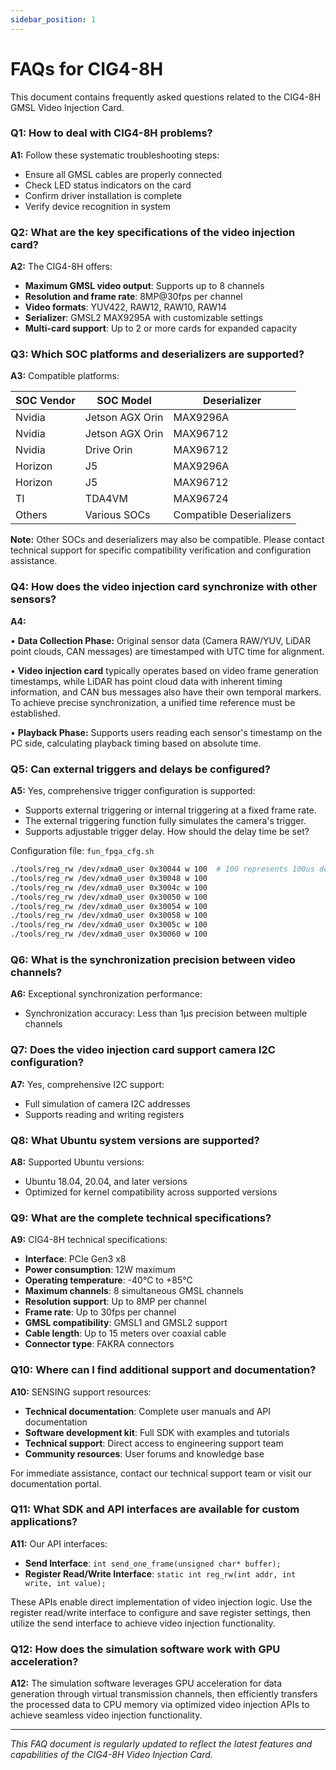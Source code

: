 ```yaml
---
sidebar_position: 1
---
```


# FAQs for CIG4-8H

This document contains frequently asked questions related to the CIG4-8H GMSL Video Injection Card.

<!-- ![SENSING Logo](/img/SENSING_logo_en2.png) -->

### Q1: How to deal with ClG4-8H problems?

**A1:** Follow these systematic troubleshooting steps:
- Ensure all GMSL cables are properly connected
- Check LED status indicators on the card
- Confirm driver installation is complete
- Verify device recognition in system

### Q2: What are the key specifications of the video injection card?

**A2:** The CIG4-8H offers:
- **Maximum GMSL video output**: Supports up to 8 channels
- **Resolution and frame rate**: 8MP@30fps per channel
- **Video formats**: YUV422, RAW12, RAW10, RAW14
- **Serializer**: GMSL2 MAX9295A with customizable settings
- **Multi-card support**: Up to 2 or more cards for expanded capacity

### Q3: Which SOC platforms and deserializers are supported?

**A3:** Compatible platforms:

| SOC Vendor | SOC Model | Deserializer |
|------------|-----------|--------------|
| Nvidia | Jetson AGX Orin | MAX9296A |
| Nvidia | Jetson AGX Orin | MAX96712 |
| Nvidia | Drive Orin | MAX96712 |
| Horizon | J5 | MAX9296A |
| Horizon | J5 | MAX96712 |
| TI | TDA4VM | MAX96724 |
| Others | Various SOCs | Compatible Deserializers |

**Note:** Other SOCs and deserializers may also be compatible. Please contact technical support for specific compatibility verification and configuration assistance.

### Q4: How does the video injection card synchronize with other sensors?

**A4:**

• **Data Collection Phase:** Original sensor data (Camera RAW/YUV, LiDAR point clouds, CAN messages) are timestamped with UTC time for alignment.

• **Video injection card** typically operates based on video frame generation timestamps, while LiDAR has point cloud data with inherent timing information, and CAN bus messages also have their own temporal markers. To achieve precise synchronization, a unified time reference must be established.

• **Playback Phase:** Supports users reading each sensor's timestamp on the PC side, calculating playback timing based on absolute time.

### Q5: Can external triggers and delays be configured?

**A5:** Yes, comprehensive trigger configuration is supported:
- Supports external triggering or internal triggering at a fixed frame rate.
- The external triggering function fully simulates the camera's trigger.
- Supports adjustable trigger delay. How should the delay time be set?

Configuration file: `fun_fpga_cfg.sh` 

```bash
./tools/reg_rw /dev/xdma0_user 0x30044 w 100  # 100 represents 100us delay
./tools/reg_rw /dev/xdma0_user 0x30048 w 100  
./tools/reg_rw /dev/xdma0_user 0x3004c w 100  
./tools/reg_rw /dev/xdma0_user 0x30050 w 100  
./tools/reg_rw /dev/xdma0_user 0x30054 w 100  
./tools/reg_rw /dev/xdma0_user 0x30058 w 100  
./tools/reg_rw /dev/xdma0_user 0x3005c w 100  
./tools/reg_rw /dev/xdma0_user 0x30060 w 100  
```

### Q6: What is the synchronization precision between video channels?

**A6:** Exceptional synchronization performance:
- Synchronization accuracy: Less than 1μs precision between multiple channels
<!-- - Precise timing coordination across all active channels -->

### Q7: Does the video injection card support camera I2C configuration?

**A7:** Yes, comprehensive I2C support:
- Full simulation of camera I2C addresses
- Supports reading and writing registers

### Q8: What Ubuntu system versions are supported?

**A8:** Supported Ubuntu versions:
- Ubuntu 18.04, 20.04, and later versions
- Optimized for kernel compatibility across supported versions

### Q9: What are the complete technical specifications?

**A9:** CIG4-8H technical specifications:
- **Interface**: PCIe Gen3 x8
- **Power consumption**: 12W maximum
- **Operating temperature**: -40°C to +85°C
- **Maximum channels**: 8 simultaneous GMSL channels
- **Resolution support**: Up to 8MP per channel
- **Frame rate**: Up to 30fps per channel
- **GMSL compatibility**: GMSL1 and GMSL2 support
- **Cable length**: Up to 15 meters over coaxial cable
- **Connector type**: FAKRA connectors

### Q10: Where can I find additional support and documentation?

**A10:** SENSING support resources:
- **Technical documentation**: Complete user manuals and API documentation
- **Software development kit**: Full SDK with examples and tutorials
- **Technical support**: Direct access to engineering support team
- **Community resources**: User forums and knowledge base

For immediate assistance, contact our technical support team or visit our documentation portal.

### Q11: What SDK and API interfaces are available for custom applications?

**A11:** Our API interfaces:
- **Send Interface**: `int send_one_frame(unsigned char* buffer);`
- **Register Read/Write Interface**: `static int reg_rw(int addr, int write, int value);`

These APIs enable direct implementation of video injection logic. Use the register read/write interface to configure and save register settings, then utilize the send interface to achieve video injection functionality.

### Q12: How does the simulation software work with GPU acceleration?

**A12:** The simulation software leverages GPU acceleration for data generation through virtual transmission channels, then efficiently transfers the processed data to CPU memory via optimized video injection APIs to achieve seamless video injection functionality.

---

*This FAQ document is regularly updated to reflect the latest features and capabilities of the CIG4-8H Video Injection Card.*


